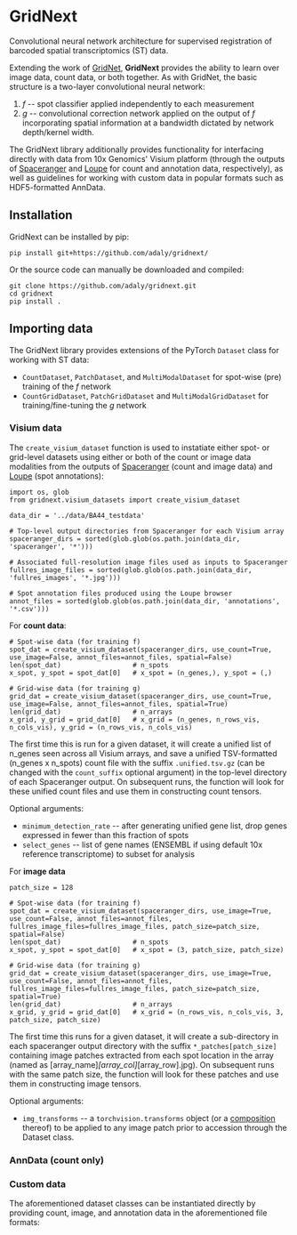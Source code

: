 # GridNext

Convolutional neural network architecture for supervised registration of barcoded spatial transcriptomics (ST) data. 

Extending the work of [GridNet](https://github.com/flatironinstitute/st_gridnet), **GridNext** provides the ability to learn over image data, count data, or both together. As with GridNet, the basic structure is a two-layer convolutional neural network:
1. *f* -- spot classifier applied independently to each measurement
2. *g* -- convolutional correction network applied on the output of *f* incorporating spatial information at a bandwidth dictated by network depth/kernel width.

The GridNext library additionally provides functionality for interfacing directly with data from 10x Genomics' Visium platform (through the outputs of [Spaceranger](https://www.10xgenomics.com/support/software/space-ranger/analysis/outputs/output-overview) and [Loupe](https://www.10xgenomics.com/support/software/loupe-browser/tutorials/introduction/lb-navigation-for-spatial) for count and annotation data, respectively), as well as guidelines for working with custom data in popular formats such as HDF5-formatted AnnData.

## Installation

GridNext can be installed by pip:

```
pip install git+https://github.com/adaly/gridnext/
```

Or the source code can manually be downloaded and compiled:

```
git clone https://github.com/adaly/gridnext.git
cd gridnext
pip install .
```

## Importing data

The GridNext library provides extensions of the PyTorch `Dataset` class for working with ST data:
- `CountDataset`, `PatchDataset`, and `MultiModalDataset` for spot-wise (pre) training of the *f* network
- `CountGridDataset`, `PatchGridDataset` and `MultiModalGridDataset` for training/fine-tuning the *g* network

### Visium data

The `create_visium_dataset` function is used to instatiate either spot- or grid-level datasets using either or both of the count or image data modalities from the outputs of [Spaceranger](https://www.10xgenomics.com/support/software/space-ranger/analysis/outputs/output-overview) (count and image data) and [Loupe](https://www.10xgenomics.com/support/software/loupe-browser/tutorials/introduction/lb-navigation-for-spatial) (spot annotations):

```
import os, glob
from gridnext.visium_datasets import create_visium_dataset

data_dir = '../data/BA44_testdata'

# Top-level output directories from Spaceranger for each Visium array
spaceranger_dirs = sorted(glob.glob(os.path.join(data_dir, 'spaceranger', '*')))

# Associated full-resolution image files used as inputs to Spaceranger
fullres_image_files = sorted(glob.glob(os.path.join(data_dir, 'fullres_images', '*.jpg')))

# Spot annotation files produced using the Loupe browser
annot_files = sorted(glob.glob(os.path.join(data_dir, 'annotations', '*.csv')))
```

For **count data**:
```
# Spot-wise data (for training f)
spot_dat = create_visium_dataset(spaceranger_dirs, use_count=True, use_image=False, annot_files=annot_files, spatial=False)
len(spot_dat)                  # n_spots
x_spot, y_spot = spot_dat[0]   # x_spot = (n_genes,), y_spot = (,)

# Grid-wise data (for training g)
grid_dat = create_visium_dataset(spaceranger_dirs, use_count=True, use_image=False, annot_files=annot_files, spatial=True)
len(grid_dat)                  # n_arrays
x_grid, y_grid = grid_dat[0]   # x_grid = (n_genes, n_rows_vis, n_cols_vis), y_grid = (n_rows_vis, n_cols_vis)
```

The first time this is run for a given dataset, it will create a unified list of n_genes seen across all Visium arrays, and save a unified TSV-formatted (n_genes x n_spots) count file with the suffix `.unified.tsv.gz` (can be changed with the `count_suffix` optional argument) in the top-level directory of each Spaceranger output. On subsequent runs, the function will look for these unified count files and use them in constructing count tensors. 

Optional arguments:
- `minimum_detection_rate` -- after generating unified gene list, drop genes expressed in fewer than this fraction of spots
- `select_genes` -- list of gene names (ENSEMBL if using default 10x reference transcriptome) to subset for analysis

For **image data**
```
patch_size = 128

# Spot-wise data (for training f)
spot_dat = create_visium_dataset(spaceranger_dirs, use_image=True, use_count=False, annot_files=annot_files, fullres_image_files=fullres_image_files, patch_size=patch_size, spatial=False)
len(spot_dat)                  # n_spots
x_spot, y_spot = spot_dat[0]   # x_spot = (3, patch_size, patch_size)

# Grid-wise data (for training g)
grid_dat = create_visium_dataset(spaceranger_dirs, use_image=True, use_count=False, annot_files=annot_files, fullres_image_files=fullres_image_files, patch_size=patch_size, spatial=True)
len(grid_dat)                  # n_arrays
x_grid, y_grid = grid_dat[0]   # x_grid = (n_rows_vis, n_cols_vis, 3, patch_size, patch_size)
```

The first time this runs for a given dataset, it will create a sub-directory in each spaceranger output directory with the suffix `*_patches[patch_size]` containing image patches extracted from each spot location in the array (named as [array_name]_[array_col]_[array_row].jpg). On subsequent runs with the same patch size, the function will look for these patches and use them in constructing image tensors.

Optional arguments:
- `img_transforms` -- a `torchvision.transforms` object (or a [composition](https://pytorch.org/vision/0.9/transforms.html) thereof) to be applied to any image patch prior to accession through the Dataset class.

### AnnData (count only)

### Custom data

The aforementioned dataset classes can be instantiated directly by providing count, image, and annotation data in the aforementioned file formats:
